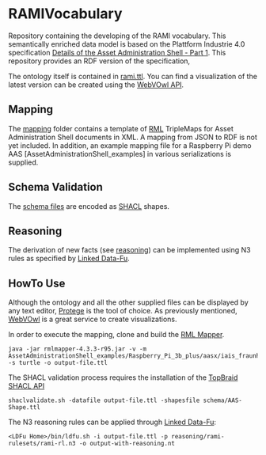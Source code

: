 # RAMIVocabulary
Repository containing the developing of the RAMI vocabulary. This semantically enriched data model is based 
on the Plattform Industrie 4.0 specification [Details of the Asset Administration Shell - Part 1](https://www.plattform-i40.de/PI40/Redaktion/DE/Downloads/Publikation/2018-verwaltungsschale-im-detail.html).
This repository provides an RDF version of the specification, 

The ontology itself is contained in [rami.ttl](rami.ttl). You can find a visualization of the latest version can be created using the 
[WebVOwl API](http://www.visualdataweb.de/webvowl/\#iri=https://raw.githubusercontent.com/i40-Tools/RAMIOntology/master/rami.ttl).


## Mapping
The [mapping](rml_mapping) folder contains a template of [RML](https://rml.io/) TripleMaps for Asset Administration Shell documents in XML. A mapping from JSON to RDF is not yet included. 
In addition, an example mapping file for a Raspberry Pi demo AAS [AssetAdministrationShell_examples] in various serializations is supplied.


## Schema Validation
The [schema files](schema) are encoded as [SHACL](https://www.w3.org/TR/shacl/) shapes. 


## Reasoning
The derivation of new facts (see [reasoning](reasoning)) can be implemented using N3 rules as specified by [Linked Data-Fu](https://linked-data-fu.github.io/).


## HowTo Use
Although the ontology and all the other supplied files can be displayed by any text editor, [Protege](http://protege.stanford.edu/) is the tool of choice. As previously mentioned,
[WebVOwl](http://www.visualdataweb.de/webvowl/) is a great service to create visualizations. 

In order to execute the mapping, clone and build the [RML Mapper](https://github.com/RMLio/rmlmapper-java). 

```
java -jar rmlmapper-4.3.3-r95.jar -v -m AssetAdministrationShell_examples/Raspberry_Pi_3b_plus/aasx/iais_fraunhofer_de_en_aas_examples/iais_fraunhofer_de_en_aas_examples_raspberry_pi_3b_plus.aas.xml -s turtle -o output-file.ttl
```

The SHACL validation process requires the installation of the [TopBraid SHACL API](https://github.com/TopQuadrant/shacl) 
```
shaclvalidate.sh -datafile output-file.ttl -shapesfile schema/AAS-Shape.ttl
```

The N3 reasoning rules can be applied through [Linked Data-Fu](https://linked-data-fu.github.io/):
```
<LDFu Home>/bin/ldfu.sh -i output-file.ttl -p reasoning/rami-rulesets/rami-rl.n3 -o output-with-reasoning.nt
```